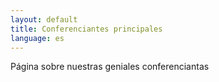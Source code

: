 ```yaml
---
layout: default
title: Conferenciantes principales
language: es
---
```


Página sobre nuestras geniales conferenciantas 